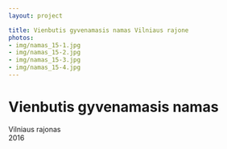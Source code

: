 ```yaml
---
layout: project

title: Vienbutis gyvenamasis namas Vilniaus rajone
photos:
- img/namas_15-1.jpg
- img/namas_15-2.jpg
- img/namas_15-3.jpg
- img/namas_15-4.jpg
---
```

<h1>Vienbutis gyvenamasis namas</h1>
<p>Vilniaus rajonas<br/>2016</p>

